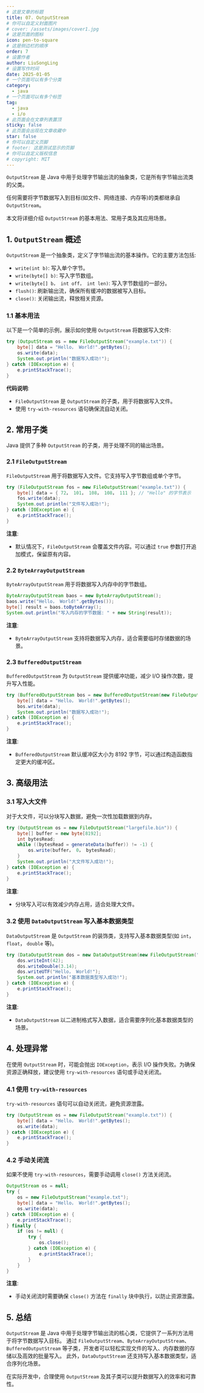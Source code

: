 ```yaml
---
# 这是文章的标题
title: 07. OutputStream
# 你可以自定义封面图片
# cover: /assets/images/cover1.jpg
# 这是页面的图标
icon: pen-to-square
# 这是侧边栏的顺序
order: 7
# 设置作者
author: LiuSongLing
# 设置写作时间
date: 2025-01-05
# 一个页面可以有多个分类
category:
  - java
# 一个页面可以有多个标签
tag:
  - java
  - i/o
# 此页面会在文章列表置顶
sticky: false
# 此页面会出现在文章收藏中
star: false
# 你可以自定义页脚
# footer: 这是测试显示的页脚
# 你可以自定义版权信息
# copyright: MIT
---
```


`OutputStream` 是 Java 中用于处理字节输出流的抽象类，它是所有字节输出流类的父类。

任何需要将字节数据写入到目标(如文件、网络连接、内存等)的类都继承自 `OutputStream`。

本文将详细介绍 `OutputStream` 的基本用法、常用子类及其应用场景。

<!-- more -->

## 1. `OutputStream` 概述

`OutputStream` 是一个抽象类，定义了字节输出流的基本操作。它的主要方法包括:

- `write(int b)`: 写入单个字节。
- `write(byte[] b)`: 写入字节数组。
- `write(byte[] b， int off， int len)`: 写入字节数组的一部分。
- `flush()`: 刷新输出流，确保所有缓冲的数据被写入目标。
- `close()`: 关闭输出流，释放相关资源。

### 1.1 基本用法

以下是一个简单的示例，展示如何使用 `OutputStream` 将数据写入文件:

```java
try (OutputStream os = new FileOutputStream("example.txt")) {
    byte[] data = "Hello， World!".getBytes();
    os.write(data);
    System.out.println("数据写入成功!");
} catch (IOException e) {
    e.printStackTrace();
}
```

**代码说明**:
- `FileOutputStream` 是 `OutputStream` 的子类，用于将数据写入文件。
- 使用 `try-with-resources` 语句确保流自动关闭。

## 2. 常用子类

Java 提供了多种 `OutputStream` 的子类，用于处理不同的输出场景。

### 2.1 `FileOutputStream`

`FileOutputStream` 用于将数据写入文件。它支持写入字节数组或单个字节。

```java
try (FileOutputStream fos = new FileOutputStream("example.txt")) {
    byte[] data = { 72， 101， 108， 108， 111 }; // "Hello" 的字节表示
    fos.write(data);
    System.out.println("文件写入成功!");
} catch (IOException e) {
    e.printStackTrace();
}
```

**注意**:
- 默认情况下，`FileOutputStream` 会覆盖文件内容。可以通过 `true` 参数打开追加模式，保留原有内容。

### 2.2 `ByteArrayOutputStream`

`ByteArrayOutputStream` 用于将数据写入内存中的字节数组。

```java
ByteArrayOutputStream baos = new ByteArrayOutputStream();
baos.write("Hello， World!".getBytes());
byte[] result = baos.toByteArray();
System.out.println("写入内存的字节数据: " + new String(result));
```

**注意**:
- `ByteArrayOutputStream` 支持将数据写入内存，适合需要临时存储数据的场景。

### 2.3 `BufferedOutputStream`

`BufferedOutputStream` 为 `OutputStream` 提供缓冲功能，减少 I/O 操作次数，提升写入性能。

```java
try (BufferedOutputStream bos = new BufferedOutputStream(new FileOutputStream("example.txt"))) {
    byte[] data = "Hello， World!".getBytes();
    bos.write(data);
    System.out.println("数据写入成功!");
} catch (IOException e) {
    e.printStackTrace();
}
```

**注意**:
- `BufferedOutputStream` 默认缓冲区大小为 8192 字节，可以通过构造函数指定更大的缓冲区。

## 3. 高级用法

### 3.1 写入大文件

对于大文件，可以分块写入数据，避免一次性加载数据到内存。

```java
try (OutputStream os = new FileOutputStream("largefile.bin")) {
    byte[] buffer = new byte[8192];
    int bytesRead;
    while ((bytesRead = generateData(buffer)) != -1) {
        os.write(buffer， 0， bytesRead);
    }
    System.out.println("大文件写入成功!");
} catch (IOException e) {
    e.printStackTrace();
}
```

**注意**:
- 分块写入可以有效减少内存占用，适合处理大文件。

### 3.2 使用 `DataOutputStream` 写入基本数据类型

`DataOutputStream` 是 `OutputStream` 的装饰类，支持写入基本数据类型(如 `int`， `float`， `double` 等)。

```java
try (DataOutputStream dos = new DataOutputStream(new FileOutputStream("data.txt"))) {
    dos.writeInt(42);
    dos.writeDouble(3.14);
    dos.writeUTF("Hello， World!");
    System.out.println("基本数据类型写入成功!");
} catch (IOException e) {
    e.printStackTrace();
}
```

**注意**:
- `DataOutputStream` 以二进制格式写入数据，适合需要序列化基本数据类型的场景。

## 4. 处理异常

在使用 `OutputStream` 时，可能会抛出 `IOException`，表示 I/O 操作失败。为确保资源正确释放，建议使用 `try-with-resources` 语句或手动关闭流。

### 4.1 使用 `try-with-resources`

`try-with-resources` 语句可以自动关闭流，避免资源泄露。

```java
try (OutputStream os = new FileOutputStream("example.txt")) {
    byte[] data = "Hello， World!".getBytes();
    os.write(data);
} catch (IOException e) {
    e.printStackTrace();
}
```

### 4.2 手动关闭流

如果不使用 `try-with-resources`，需要手动调用 `close()` 方法关闭流。

```java
OutputStream os = null;
try {
    os = new FileOutputStream("example.txt");
    byte[] data = "Hello， World!".getBytes();
    os.write(data);
} catch (IOException e) {
    e.printStackTrace();
} finally {
    if (os != null) {
        try {
            os.close();
        } catch (IOException e) {
            e.printStackTrace();
        }
    }
}
```

**注意**:
- 手动关闭流时需要确保 `close()` 方法在 `finally` 块中执行，以防止资源泄露。

## 5. 总结

`OutputStream` 是 Java 中用于处理字节输出流的核心类，它提供了一系列方法用于将字节数据写入目标。
通过 `FileOutputStream`、`ByteArrayOutputStream`、`BufferedOutputStream` 等子类，开发者可以轻松实现文件的写入、内存数据的存储以及高效的批量写入。
此外，`DataOutputStream` 还支持写入基本数据类型，适合序列化场景。

在实际开发中，合理使用 `OutputStream` 及其子类可以提升数据写入的效率和可靠性。